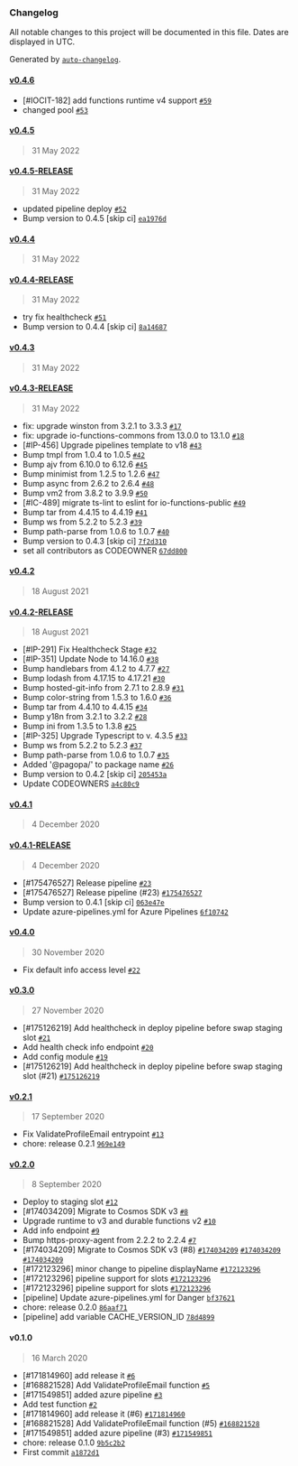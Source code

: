 ### Changelog

All notable changes to this project will be documented in this file. Dates are displayed in UTC.

Generated by [`auto-changelog`](https://github.com/CookPete/auto-changelog).

#### [v0.4.6](https://github.com/pagopa/io-functions-public/compare/v0.4.5...v0.4.6)

- [#IOCIT-182] add functions runtime v4 support [`#59`](https://github.com/pagopa/io-functions-public/pull/59)
- changed pool [`#53`](https://github.com/pagopa/io-functions-public/pull/53)

#### [v0.4.5](https://github.com/pagopa/io-functions-public/compare/v0.4.5-RELEASE...v0.4.5)

> 31 May 2022

#### [v0.4.5-RELEASE](https://github.com/pagopa/io-functions-public/compare/v0.4.4...v0.4.5-RELEASE)

> 31 May 2022

- updated pipeline deploy [`#52`](https://github.com/pagopa/io-functions-public/pull/52)
- Bump version to 0.4.5 [skip ci] [`ea1976d`](https://github.com/pagopa/io-functions-public/commit/ea1976de543bce915feea49a696ade960c3c54d5)

#### [v0.4.4](https://github.com/pagopa/io-functions-public/compare/v0.4.4-RELEASE...v0.4.4)

> 31 May 2022

#### [v0.4.4-RELEASE](https://github.com/pagopa/io-functions-public/compare/v0.4.3...v0.4.4-RELEASE)

> 31 May 2022

- try fix healthcheck [`#51`](https://github.com/pagopa/io-functions-public/pull/51)
- Bump version to 0.4.4 [skip ci] [`8a14687`](https://github.com/pagopa/io-functions-public/commit/8a14687377ca621270ec68704fbfbef6f7e85977)

#### [v0.4.3](https://github.com/pagopa/io-functions-public/compare/v0.4.3-RELEASE...v0.4.3)

> 31 May 2022

#### [v0.4.3-RELEASE](https://github.com/pagopa/io-functions-public/compare/v0.4.2...v0.4.3-RELEASE)

> 31 May 2022

- fix: upgrade winston from 3.2.1 to 3.3.3 [`#17`](https://github.com/pagopa/io-functions-public/pull/17)
- fix: upgrade io-functions-commons from 13.0.0 to 13.1.0 [`#18`](https://github.com/pagopa/io-functions-public/pull/18)
- [#IP-456] Upgrade pipelines template to v18 [`#43`](https://github.com/pagopa/io-functions-public/pull/43)
- Bump tmpl from 1.0.4 to 1.0.5 [`#42`](https://github.com/pagopa/io-functions-public/pull/42)
- Bump ajv from 6.10.0 to 6.12.6 [`#45`](https://github.com/pagopa/io-functions-public/pull/45)
- Bump minimist from 1.2.5 to 1.2.6 [`#47`](https://github.com/pagopa/io-functions-public/pull/47)
- Bump async from 2.6.2 to 2.6.4 [`#48`](https://github.com/pagopa/io-functions-public/pull/48)
- Bump vm2 from 3.8.2 to 3.9.9 [`#50`](https://github.com/pagopa/io-functions-public/pull/50)
- [#IC-489] migrate ts-lint to eslint for io-functions-public [`#49`](https://github.com/pagopa/io-functions-public/pull/49)
- Bump tar from 4.4.15 to 4.4.19 [`#41`](https://github.com/pagopa/io-functions-public/pull/41)
- Bump ws from 5.2.2 to 5.2.3 [`#39`](https://github.com/pagopa/io-functions-public/pull/39)
- Bump path-parse from 1.0.6 to 1.0.7 [`#40`](https://github.com/pagopa/io-functions-public/pull/40)
- Bump version to 0.4.3 [skip ci] [`7f2d310`](https://github.com/pagopa/io-functions-public/commit/7f2d3102d74527ca27d6fb9f8cbdffa2446f4dd1)
- set all contributors as CODEOWNER [`67dd800`](https://github.com/pagopa/io-functions-public/commit/67dd800d6b6f66df7490f9b3c91d4274b08c644c)

#### [v0.4.2](https://github.com/pagopa/io-functions-public/compare/v0.4.2-RELEASE...v0.4.2)

> 18 August 2021

#### [v0.4.2-RELEASE](https://github.com/pagopa/io-functions-public/compare/v0.4.1...v0.4.2-RELEASE)

> 18 August 2021

- [#IP-291]  Fix Healthcheck Stage [`#32`](https://github.com/pagopa/io-functions-public/pull/32)
- [#IP-351] Update Node to 14.16.0 [`#38`](https://github.com/pagopa/io-functions-public/pull/38)
- Bump handlebars from 4.1.2 to 4.7.7 [`#27`](https://github.com/pagopa/io-functions-public/pull/27)
- Bump lodash from 4.17.15 to 4.17.21 [`#30`](https://github.com/pagopa/io-functions-public/pull/30)
- Bump hosted-git-info from 2.7.1 to 2.8.9 [`#31`](https://github.com/pagopa/io-functions-public/pull/31)
- Bump color-string from 1.5.3 to 1.6.0 [`#36`](https://github.com/pagopa/io-functions-public/pull/36)
- Bump tar from 4.4.10 to 4.4.15 [`#34`](https://github.com/pagopa/io-functions-public/pull/34)
- Bump y18n from 3.2.1 to 3.2.2 [`#28`](https://github.com/pagopa/io-functions-public/pull/28)
- Bump ini from 1.3.5 to 1.3.8 [`#25`](https://github.com/pagopa/io-functions-public/pull/25)
- [#IP-325] Upgrade Typescript to v. 4.3.5 [`#33`](https://github.com/pagopa/io-functions-public/pull/33)
- Bump ws from 5.2.2 to 5.2.3 [`#37`](https://github.com/pagopa/io-functions-public/pull/37)
- Bump path-parse from 1.0.6 to 1.0.7 [`#35`](https://github.com/pagopa/io-functions-public/pull/35)
- Added '@pagopa/' to package name [`#26`](https://github.com/pagopa/io-functions-public/pull/26)
- Bump version to 0.4.2 [skip ci] [`205453a`](https://github.com/pagopa/io-functions-public/commit/205453a8f5de80c0fdf385c6a93a056cf4ba064c)
- Update CODEOWNERS [`a4c80c9`](https://github.com/pagopa/io-functions-public/commit/a4c80c922c607f94a14528687923f9841993e5ad)

#### [v0.4.1](https://github.com/pagopa/io-functions-public/compare/v0.4.1-RELEASE...v0.4.1)

> 4 December 2020

#### [v0.4.1-RELEASE](https://github.com/pagopa/io-functions-public/compare/v0.4.0...v0.4.1-RELEASE)

> 4 December 2020

- [#175476527] Release pipeline [`#23`](https://github.com/pagopa/io-functions-public/pull/23)
- [#175476527] Release pipeline (#23) [`#175476527`](https://www.pivotaltracker.com/story/show/175476527)
- Bump version to 0.4.1 [skip ci] [`063e47e`](https://github.com/pagopa/io-functions-public/commit/063e47e8a672d01bb8d2c221a00c620963cbc750)
- Update azure-pipelines.yml for Azure Pipelines [`6f10742`](https://github.com/pagopa/io-functions-public/commit/6f107426b30773ba2aa3b35b553c7d4da0eab374)

#### [v0.4.0](https://github.com/pagopa/io-functions-public/compare/v0.3.0...v0.4.0)

> 30 November 2020

- Fix default info access level [`#22`](https://github.com/pagopa/io-functions-public/pull/22)

#### [v0.3.0](https://github.com/pagopa/io-functions-public/compare/v0.2.1...v0.3.0)

> 27 November 2020

- [#175126219] Add healthcheck in deploy pipeline before swap staging slot [`#21`](https://github.com/pagopa/io-functions-public/pull/21)
- Add health check info endpoint [`#20`](https://github.com/pagopa/io-functions-public/pull/20)
- Add config module [`#19`](https://github.com/pagopa/io-functions-public/pull/19)
- [#175126219] Add healthcheck in deploy pipeline before swap staging slot (#21) [`#175126219`](https://www.pivotaltracker.com/story/show/175126219)

#### [v0.2.1](https://github.com/pagopa/io-functions-public/compare/v0.2.0...v0.2.1)

> 17 September 2020

- Fix ValidateProfileEmail entrypoint [`#13`](https://github.com/pagopa/io-functions-public/pull/13)
- chore: release 0.2.1 [`969e149`](https://github.com/pagopa/io-functions-public/commit/969e149ab607bd8189e621d016bc9c9ead992c4d)

#### [v0.2.0](https://github.com/pagopa/io-functions-public/compare/v0.1.0...v0.2.0)

> 8 September 2020

- Deploy to staging slot [`#12`](https://github.com/pagopa/io-functions-public/pull/12)
- [#174034209] Migrate to Cosmos SDK v3 [`#8`](https://github.com/pagopa/io-functions-public/pull/8)
- Upgrade runtime to v3 and durable functions v2 [`#10`](https://github.com/pagopa/io-functions-public/pull/10)
- Add info endpoint [`#9`](https://github.com/pagopa/io-functions-public/pull/9)
- Bump https-proxy-agent from 2.2.2 to 2.2.4 [`#7`](https://github.com/pagopa/io-functions-public/pull/7)
- [#174034209] Migrate to Cosmos SDK v3 (#8) [`#174034209`](https://www.pivotaltracker.com/story/show/174034209) [`#174034209`](https://www.pivotaltracker.com/story/show/174034209) [`#174034209`](https://www.pivotaltracker.com/story/show/174034209)
- [#172123296] minor change to pipeline displayName [`#172123296`](https://www.pivotaltracker.com/story/show/172123296)
- [#172123296] pipeline support for slots [`#172123296`](https://www.pivotaltracker.com/story/show/172123296)
- [#172123296] pipeline support for slots [`#172123296`](https://www.pivotaltracker.com/story/show/172123296)
- [pipeline] Update azure-pipelines.yml for Danger [`bf37621`](https://github.com/pagopa/io-functions-public/commit/bf37621512fea12a63580ca452b165a7f56cca37)
- chore: release 0.2.0 [`86aaf71`](https://github.com/pagopa/io-functions-public/commit/86aaf715232ee5da9eeabf55eb7cada433ebecf5)
- [pipeline] add variable CACHE_VERSION_ID [`78d4899`](https://github.com/pagopa/io-functions-public/commit/78d48991e383e9b1b104b00f0dc2cfa1047e7f67)

#### v0.1.0

> 16 March 2020

- [#171814960] add release it [`#6`](https://github.com/pagopa/io-functions-public/pull/6)
- [#168821528] Add ValidateProfileEmail function [`#5`](https://github.com/pagopa/io-functions-public/pull/5)
- [#171549851] added azure pipeline [`#3`](https://github.com/pagopa/io-functions-public/pull/3)
- Add test function [`#2`](https://github.com/pagopa/io-functions-public/pull/2)
- [#171814960] add release it (#6) [`#171814960`](https://www.pivotaltracker.com/story/show/171814960)
- [#168821528] Add ValidateProfileEmail function (#5) [`#168821528`](https://www.pivotaltracker.com/story/show/168821528)
- [#171549851] added azure pipeline (#3) [`#171549851`](https://www.pivotaltracker.com/story/show/171549851)
- chore: release 0.1.0 [`9b5c2b2`](https://github.com/pagopa/io-functions-public/commit/9b5c2b26a8c2ea9618cb0bf00e823df3feea62f0)
- First commit [`a1872d1`](https://github.com/pagopa/io-functions-public/commit/a1872d13e31ecffb6f57604410712cae62e35d71)
